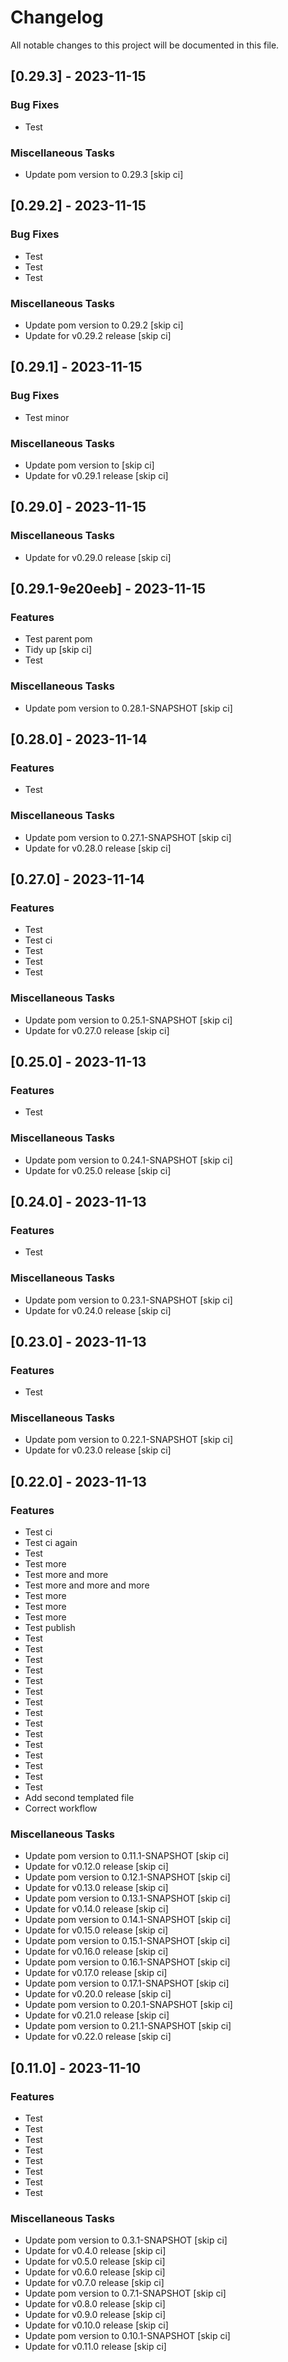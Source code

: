 # Changelog

All notable changes to this project will be documented in this file.

## [0.29.3] - 2023-11-15

### Bug Fixes

- Test

### Miscellaneous Tasks

- Update pom version to 0.29.3 [skip ci]

## [0.29.2] - 2023-11-15

### Bug Fixes

- Test
- Test
- Test

### Miscellaneous Tasks

- Update pom version to 0.29.2 [skip ci]
- Update for v0.29.2 release [skip ci]

## [0.29.1] - 2023-11-15

### Bug Fixes

- Test minor

### Miscellaneous Tasks

- Update pom version to  [skip ci]
- Update for v0.29.1 release [skip ci]

## [0.29.0] - 2023-11-15

### Miscellaneous Tasks

- Update for v0.29.0 release [skip ci]

## [0.29.1-9e20eeb] - 2023-11-15

### Features

- Test parent pom
- Tidy up [skip ci]
- Test

### Miscellaneous Tasks

- Update pom version to 0.28.1-SNAPSHOT [skip ci]

## [0.28.0] - 2023-11-14

### Features

- Test

### Miscellaneous Tasks

- Update pom version to 0.27.1-SNAPSHOT [skip ci]
- Update for v0.28.0 release [skip ci]

## [0.27.0] - 2023-11-14

### Features

- Test
- Test ci
- Test
- Test
- Test

### Miscellaneous Tasks

- Update pom version to 0.25.1-SNAPSHOT [skip ci]
- Update for v0.27.0 release [skip ci]

## [0.25.0] - 2023-11-13

### Features

- Test

### Miscellaneous Tasks

- Update pom version to 0.24.1-SNAPSHOT [skip ci]
- Update for v0.25.0 release [skip ci]

## [0.24.0] - 2023-11-13

### Features

- Test

### Miscellaneous Tasks

- Update pom version to 0.23.1-SNAPSHOT [skip ci]
- Update for v0.24.0 release [skip ci]

## [0.23.0] - 2023-11-13

### Features

- Test

### Miscellaneous Tasks

- Update pom version to 0.22.1-SNAPSHOT [skip ci]
- Update for v0.23.0 release [skip ci]

## [0.22.0] - 2023-11-13

### Features

- Test ci
- Test ci again
- Test
- Test more
- Test more and more
- Test more and more and more
- Test more
- Test more
- Test more
- Test publish
- Test
- Test
- Test
- Test
- Test
- Test
- Test
- Test
- Test
- Test
- Test
- Test
- Test
- Test
- Test
- Add second templated file
- Correct workflow

### Miscellaneous Tasks

- Update pom version to 0.11.1-SNAPSHOT [skip ci]
- Update for v0.12.0 release [skip ci]
- Update pom version to 0.12.1-SNAPSHOT [skip ci]
- Update for v0.13.0 release [skip ci]
- Update pom version to 0.13.1-SNAPSHOT [skip ci]
- Update for v0.14.0 release [skip ci]
- Update pom version to 0.14.1-SNAPSHOT [skip ci]
- Update for v0.15.0 release [skip ci]
- Update pom version to 0.15.1-SNAPSHOT [skip ci]
- Update for v0.16.0 release [skip ci]
- Update pom version to 0.16.1-SNAPSHOT [skip ci]
- Update for v0.17.0 release [skip ci]
- Update pom version to 0.17.1-SNAPSHOT [skip ci]
- Update for v0.20.0 release [skip ci]
- Update pom version to 0.20.1-SNAPSHOT [skip ci]
- Update for v0.21.0 release [skip ci]
- Update pom version to 0.21.1-SNAPSHOT [skip ci]
- Update for v0.22.0 release [skip ci]

## [0.11.0] - 2023-11-10

### Features

- Test
- Test
- Test
- Test
- Test
- Test
- Test
- Test

### Miscellaneous Tasks

- Update pom version to 0.3.1-SNAPSHOT [skip ci]
- Update for v0.4.0 release [skip ci]
- Update for v0.5.0 release [skip ci]
- Update for v0.6.0 release [skip ci]
- Update for v0.7.0 release [skip ci]
- Update pom version to 0.7.1-SNAPSHOT [skip ci]
- Update for v0.8.0 release [skip ci]
- Update for v0.9.0 release [skip ci]
- Update for v0.10.0 release [skip ci]
- Update pom version to 0.10.1-SNAPSHOT [skip ci]
- Update for v0.11.0 release [skip ci]

<!-- generated by git-cliff -->
